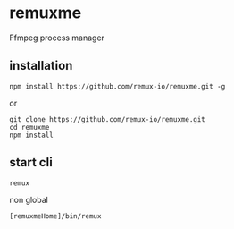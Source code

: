 # remuxme
Ffmpeg process manager


## installation
```
npm install https://github.com/remux-io/remuxme.git -g
```
or
```
git clone https://github.com/remux-io/remuxme.git
cd remuxme
npm install
```

## start cli

```
remux
```
non global
```
[remuxmeHome]/bin/remux
```
